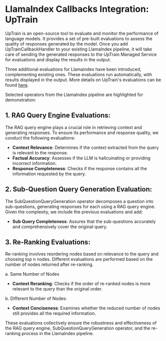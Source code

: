 # LlamaIndex Callbacks Integration: UpTrain

UpTrain is an open-source tool to evaluate and monitor the performance of language models. It provides a set of pre-built evaluations to assess the quality of responses generated by the model. Once you add UpTrainCallbackHandler to your existing LlamaIndex pipeline, it will take care of sending the generated responses to the UpTrain Managed Service for evaluations and display the results in the output.

Three additional evaluations for Llamaindex have been introduced, complementing existing ones. These evaluations run automatically, with results displayed in the output. More details on UpTrain's evaluations can be found [here](https://github.com/uptrain-ai/uptrain?tab=readme-ov-file#pre-built-evaluations-we-offer-).

Selected operators from the LlamaIndex pipeline are highlighted for demonstration:

## 1. **RAG Query Engine Evaluations**:

The RAG query engine plays a crucial role in retrieving context and generating responses. To ensure its performance and response quality, we conduct the following evaluations:

- **Context Relevance**: Determines if the context extracted from the query is relevant to the response.
- **Factual Accuracy**: Assesses if the LLM is hallcuinating or providing incorrect information.
- **Response Completeness**: Checks if the response contains all the information requested by the query.

## 2. **Sub-Question Query Generation Evaluation**:

The SubQuestionQueryGeneration operator decomposes a question into sub-questions, generating responses for each using a RAG query engine. Given the complexity, we include the previous evaluations and add:

- **Sub Query Completeness**: Assures that the sub-questions accurately and comprehensively cover the original query.

## 3. **Re-Ranking Evaluations**:

Re-ranking involves reordering nodes based on relevance to the query and choosing top n nodes. Different evaluations are performed based on the number of nodes returned after re-ranking.

a. Same Number of Nodes

- **Context Reranking**: Checks if the order of re-ranked nodes is more relevant to the query than the original order.

b. Different Number of Nodes:

- **Context Conciseness**: Examines whether the reduced number of nodes still provides all the required information.

These evaluations collectively ensure the robustness and effectiveness of the RAG query engine, SubQuestionQueryGeneration operator, and the re-ranking process in the LlamaIndex pipeline.
